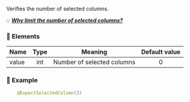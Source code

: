 Verifies the number of selected columns. <br>

💡 **_[Why limit the number of selected columns?](https://github.com/quick-perf/doc/wiki/Why-limit-the-number-of-selected-columns)_**

### :wrench: Elements 
|Name     |Type | Meaning                     | Default value  |
| --------|:---:|:--------------------------:|:--------------:|
| value   | int |Number of selected columns  |        0       |

### :mag_right: Example
```java
    @ExpectSelectedColumn(3)
```
